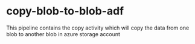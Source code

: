# copy-blob-to-blob-adf
This pipeline contains the copy activity which will copy the data from one blob to another blob in azure storage account
